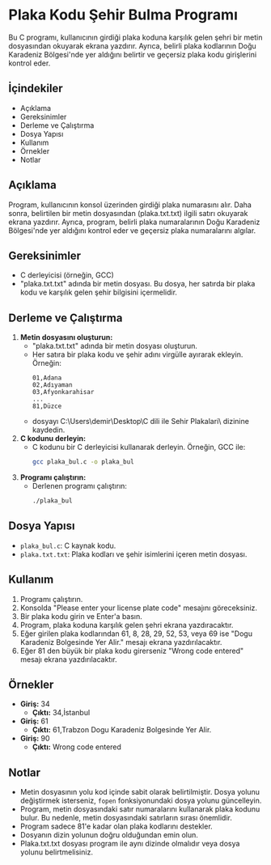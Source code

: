 # Plaka Kodu Şehir Bulma Programı

Bu C programı, kullanıcının girdiği plaka koduna karşılık gelen şehri bir metin dosyasından okuyarak ekrana yazdırır. Ayrıca, belirli plaka kodlarının Doğu Karadeniz Bölgesi'nde yer aldığını belirtir ve geçersiz plaka kodu girişlerini kontrol eder.

## İçindekiler

* Açıklama
* Gereksinimler
* Derleme ve Çalıştırma
* Dosya Yapısı
* Kullanım
* Örnekler
* Notlar

## Açıklama

Program, kullanıcının konsol üzerinden girdiği plaka numarasını alır. Daha sonra, belirtilen bir metin dosyasından (plaka.txt.txt) ilgili satırı okuyarak ekrana yazdırır. Ayrıca, program, belirli plaka numaralarının Doğu Karadeniz Bölgesi'nde yer aldığını kontrol eder ve geçersiz plaka numaralarını algılar.

## Gereksinimler

* C derleyicisi (örneğin, GCC)
* "plaka.txt.txt" adında bir metin dosyası. Bu dosya, her satırda bir plaka kodu ve karşılık gelen şehir bilgisini içermelidir.

## Derleme ve Çalıştırma

1.  **Metin dosyasını oluşturun:**
    * "plaka.txt.txt" adında bir metin dosyası oluşturun.
    * Her satıra bir plaka kodu ve şehir adını virgülle ayırarak ekleyin. Örneğin:
        ```
        01,Adana
        02,Adıyaman
        03,Afyonkarahisar
        ...
        81,Düzce
        ```
    * dosyayı C:\Users\demir\Desktop\C dili ile Sehir Plakalari\ dizinine kaydedin.
2.  **C kodunu derleyin:**
    * C kodunu bir C derleyicisi kullanarak derleyin. Örneğin, GCC ile:
        ```bash
        gcc plaka_bul.c -o plaka_bul
        ```
3.  **Programı çalıştırın:**
    * Derlenen programı çalıştırın:
        ```bash
        ./plaka_bul
        ```

## Dosya Yapısı

* `plaka_bul.c`: C kaynak kodu.
* `plaka.txt.txt`: Plaka kodları ve şehir isimlerini içeren metin dosyası.

## Kullanım

1.  Programı çalıştırın.
2.  Konsolda "Please enter your license plate code" mesajını göreceksiniz.
3.  Bir plaka kodu girin ve Enter'a basın.
4.  Program, plaka koduna karşılık gelen şehri ekrana yazdıracaktır.
5.  Eğer girilen plaka kodlarından 61, 8, 28, 29, 52, 53, veya 69 ise "Dogu Karadeniz Bolgesinde Yer Alir." mesajı ekrana yazdırılacaktır.
6.  Eğer 81 den büyük bir plaka kodu girerseniz "Wrong code entered" mesajı ekrana yazdırılacaktır.

## Örnekler

* **Giriş:** 34
    * **Çıktı:** 34,İstanbul
* **Giriş:** 61
    * **Çıktı:** 61,Trabzon
        Dogu Karadeniz Bolgesinde Yer Alir.
* **Giriş:** 90
    * **Çıktı:** Wrong code entered

## Notlar

* Metin dosyasının yolu kod içinde sabit olarak belirtilmiştir. Dosya yolunu değiştirmek isterseniz, `fopen` fonksiyonundaki dosya yolunu güncelleyin.
* Program, metin dosyasındaki satır numaralarını kullanarak plaka kodunu bulur. Bu nedenle, metin dosyasındaki satırların sırası önemlidir.
* Program sadece 81'e kadar olan plaka kodlarını destekler.
* Dosyanın dizin yolunun doğru olduğundan emin olun.
* Plaka.txt.txt dosyası program ile aynı dizinde olmalıdır veya dosya yolunu belirtmelisiniz.
